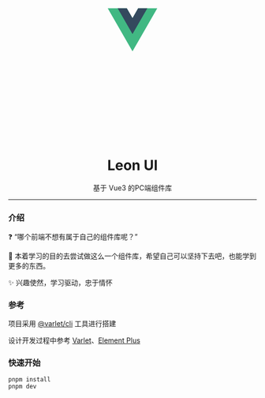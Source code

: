 <div align="center">
  <svg xmlns="http://www.w3.org/2000/svg" viewBox="0 0 261.76 226.69" style="transform: scale(0.2);">
    <path d="M161.096.001l-30.225 52.351L100.647.001H-.005l130.877 226.688L261.749.001z" fill="#41b883"/>
    <path d="M161.096.001l-30.225 52.351L100.647.001H52.346l78.526 136.01L209.398.001z" fill="#34495e"/>
  </svg>
  <h1>Leon UI</h1>
  <p>基于 Vue3 的PC端组件库</p>
</div>

---

### 介绍

❓ “哪个前端不想有属于自己的组件库呢？”

💪 本着学习的目的去尝试做这么一个组件库，希望自己可以坚持下去吧，也能学到更多的东西。

✨ 兴趣使然，学习驱动，忠于情怀

### 参考

项目采用 [@varlet/cli](https://github.com/varletjs/varlet/blob/dev/packages/varlet-cli/README.md) 工具进行搭建

设计开发过程中参考 [Varlet](https://varlet.gitee.io/varlet-ui/)、[Element Plus](https://element-plus.gitee.io/)

### 快速开始

```shell
pnpm install
pnpm dev
```

